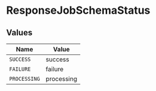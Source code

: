 # ResponseJobSchemaStatus


## Values

| Name         | Value        |
| ------------ | ------------ |
| `SUCCESS`    | success      |
| `FAILURE`    | failure      |
| `PROCESSING` | processing   |